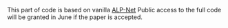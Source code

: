 
This part of code is based on vanilla [ALP-Net](https://github.com/cheng-01037/Self-supervised-Fewshot-Medical-Image-Segmentation)
Public access to the full code will be granted in June if the paper is accepted.
